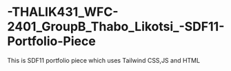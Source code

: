 # -THALIK431_WFC-2401_GroupB_Thabo_Likotsi_-SDF11-Portfolio-Piece
This is SDF11 portfolio piece which uses Tailwind CSS,JS and HTML
